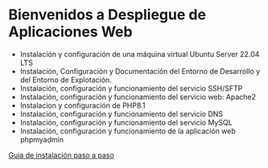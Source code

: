 # Bienvenidos a Despliegue de Aplicaciones Web 

* Instalación y configuración de una máquina virtual Ubuntu Server 22.04 LTS
* Instalación, Configuración y Documentación del Entorno de Desarrollo y del Entorno de Explotación.
* Instalación, configuración y funcionamiento del servicio SSH/SFTP
* Instalación, configuración y funcionamiento del servicio web: Apache2
* Instalacion y configuración de PHP8.1
* Instalación, configuración y funcionamiento del servicio DNS
* Instalación, configuración y funcionamiento del servicio MySQL
* Instalación, configuración y funcionamiento de la aplicación web phpmyadmin

[Guia de instalación paso a paso](https://github.com/IESSAUCES/DAWDespliegueAplicacionesWeb.wiki.git  "Paso a Paso ") 
